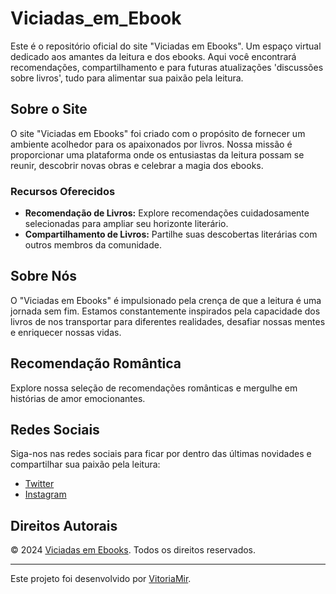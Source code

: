# Viciadas_em_Ebook

Este é o repositório oficial do site "Viciadas em Ebooks". Um espaço virtual dedicado aos amantes da leitura e dos ebooks. Aqui você encontrará recomendações, compartilhamento e para futuras atualizações 'discussões sobre livros', tudo para alimentar sua paixão pela leitura.

## Sobre o Site

O site "Viciadas em Ebooks" foi criado com o propósito de fornecer um ambiente acolhedor para os apaixonados por livros. Nossa missão é proporcionar uma plataforma onde os entusiastas da leitura possam se reunir, descobrir novas obras e celebrar a magia dos ebooks.

### Recursos Oferecidos

- **Recomendação de Livros:** Explore recomendações cuidadosamente selecionadas para ampliar seu horizonte literário.
- **Compartilhamento de Livros:** Partilhe suas descobertas literárias com outros membros da comunidade.

## Sobre Nós

O "Viciadas em Ebooks" é impulsionado pela crença de que a leitura é uma jornada sem fim. Estamos constantemente inspirados pela capacidade dos livros de nos transportar para diferentes realidades, desafiar nossas mentes e enriquecer nossas vidas.

## Recomendação Romântica

Explore nossa seleção de recomendações românticas e mergulhe em histórias de amor emocionantes.

## Redes Sociais

Siga-nos nas redes sociais para ficar por dentro das últimas novidades e compartilhar sua paixão pela leitura:

- [Twitter](https://x.com/Viciadas_ebook)
- [Instagram](https://www.instagram.com/viciadas_em_ebooks)

## Direitos Autorais

© 2024 [Viciadas em Ebooks](https://github.com/VitoriaMir). Todos os direitos reservados.

---

Este projeto foi desenvolvido por [VitoriaMir](https://github.com/VitoriaMir).
